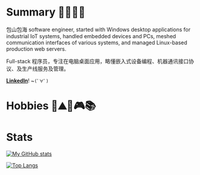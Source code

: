 # Summary 👨‍💻👨‍🔬

包山包海 software engineer, started with Windows desktop applications for industrial IoT systems, handled embedded devices and PCs, meshed communication interfaces of various systems, and managed Linux-based production web servers.

Full-stack 程序员，专注在电脑桌面应用，略懂嵌入式设备编程、机器通讯接口协议、及生产线服务及管理。

**[LinkedIn](https://www.linkedin.com/in/hwanghsienshiung/)**! ~`(ﾟ∀ﾟ)`

# Hobbies 🚴⛰️🏸🎮📚

# Stats

<!-- GitHub Stats -->
[![My GitHub stats](https://github-readme-stats.vercel.app/api?username=hh-shiung&show_icons=true&theme=synthwave)](https://github.com/hh-shiung)

[![Top Langs](https://github-readme-stats.vercel.app/api/top-langs/?username=hh-shiung&theme=synthwave)](https://github.com/hh-shiung)
